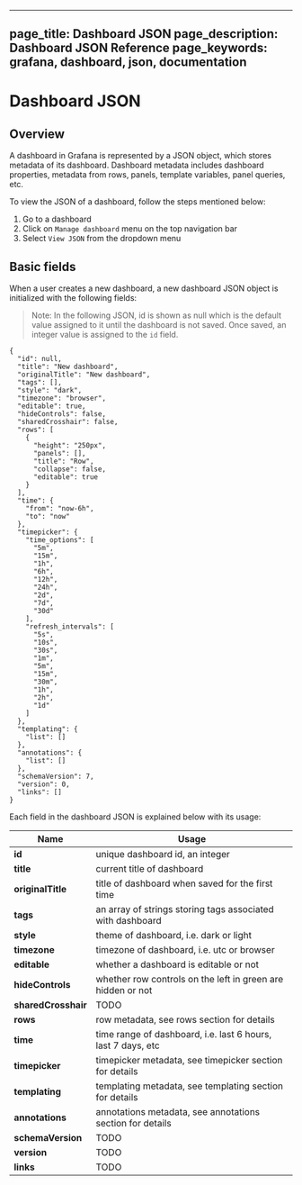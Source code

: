 ----
page_title: Dashboard JSON 
page_description: Dashboard JSON Reference
page_keywords: grafana, dashboard, json, documentation
---

# Dashboard JSON

## Overview

A dashboard in Grafana is represented by a JSON object, which stores metadata of its dashboard. Dashboard metadata includes dashboard properties, metadata from rows, panels, template variables, panel queries, etc.

To view the JSON of a dashboard, follow the steps mentioned below:

  1. Go to a dashboard
  2. Click on `Manage dashboard` menu on the top navigation bar
  3. Select `View JSON` from the dropdown menu

## Basic fields

When a user creates a new dashboard, a new dashboard JSON object is initialized with the following fields:

> Note: In the following JSON, id is shown as null which is the default value assigned to it until the dashboard is not saved. Once saved, an integer value is assigned to the `id` field.

```
{
  "id": null,
  "title": "New dashboard",
  "originalTitle": "New dashboard",
  "tags": [],
  "style": "dark",
  "timezone": "browser",
  "editable": true,
  "hideControls": false,
  "sharedCrosshair": false,
  "rows": [
    {
      "height": "250px",
      "panels": [],
      "title": "Row",
      "collapse": false,
      "editable": true
    }
  ],
  "time": {
    "from": "now-6h",
    "to": "now"
  },
  "timepicker": {
    "time_options": [
      "5m",
      "15m",
      "1h",
      "6h",
      "12h",
      "24h",
      "2d",
      "7d",
      "30d"
    ],
    "refresh_intervals": [
      "5s",
      "10s",
      "30s",
      "1m",
      "5m",
      "15m",
      "30m",
      "1h",
      "2h",
      "1d"
    ]
  },
  "templating": {
    "list": []
  },
  "annotations": {
    "list": []
  },
  "schemaVersion": 7,
  "version": 0,
  "links": []
}
```
Each field in the dashboard JSON is explained below with its usage:

| Name | Usage |
| ---- | ----- |
| **id** | unique dashboard id, an integer |
| **title** | current title of dashboard |
| **originalTitle** | title of dashboard when saved for the first time |
| **tags** | an array of strings storing tags associated with dashboard |
| **style** | theme of dashboard, i.e. dark or light |
| **timezone** | timezone of dashboard, i.e. utc or browser |
| **editable** | whether a dashboard is editable or not |
| **hideControls** | whether row controls on the left in green are hidden or not |
| **sharedCrosshair** | TODO |
| **rows** | row metadata, see rows section for details |
| **time** | time range of dashboard, i.e. last 6 hours, last 7 days, etc |
| **timepicker** | timepicker metadata, see timepicker section for details |
| **templating** | templating metadata, see templating section for details |
| **annotations** | annotations metadata, see annotations section for details |
| **schemaVersion** | TODO |
| **version** | TODO |
| **links** | TODO |
